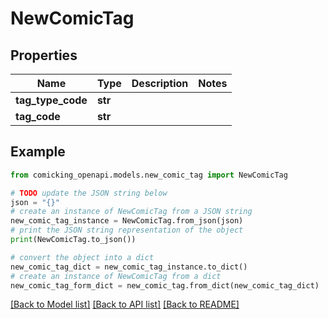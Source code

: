# NewComicTag


## Properties

Name | Type | Description | Notes
------------ | ------------- | ------------- | -------------
**tag_type_code** | **str** |  | 
**tag_code** | **str** |  | 

## Example

```python
from comicking_openapi.models.new_comic_tag import NewComicTag

# TODO update the JSON string below
json = "{}"
# create an instance of NewComicTag from a JSON string
new_comic_tag_instance = NewComicTag.from_json(json)
# print the JSON string representation of the object
print(NewComicTag.to_json())

# convert the object into a dict
new_comic_tag_dict = new_comic_tag_instance.to_dict()
# create an instance of NewComicTag from a dict
new_comic_tag_form_dict = new_comic_tag.from_dict(new_comic_tag_dict)
```
[[Back to Model list]](../README.md#documentation-for-models) [[Back to API list]](../README.md#documentation-for-api-endpoints) [[Back to README]](../README.md)


